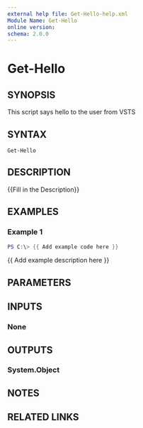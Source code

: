 ```yaml
---
external help file: Get-Hello-help.xml
Module Name: Get-Hello
online version:
schema: 2.0.0
---
```


# Get-Hello

## SYNOPSIS
This script says hello to the user from VSTS

## SYNTAX

```
Get-Hello
```

## DESCRIPTION
{{Fill in the Description}}

## EXAMPLES

### Example 1
```powershell
PS C:\> {{ Add example code here }}
```

{{ Add example description here }}

## PARAMETERS

## INPUTS

### None


## OUTPUTS

### System.Object

## NOTES

## RELATED LINKS
